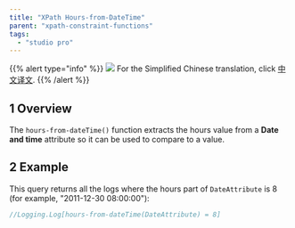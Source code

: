 ```yaml
---
title: "XPath Hours-from-DateTime"
parent: "xpath-constraint-functions"
tags:
  - "studio pro"
---
```


{{% alert type="info" %}}
<img src="attachments/chinese-translation/china.png" style="display: inline-block; margin: 0" /> For the Simplified Chinese translation, click [中文译文](https://cdn.mendix.tencent-cloud.com/documentation/refguide8/xpath-hours-from-datetime.pdf).
{{% /alert %}}

## 1 Overview

The `hours-from-dateTime()` function extracts the hours value from a **Date and time** attribute so it can be used to compare to a value.

## 2 Example

This query returns all the logs where the hours part of `DateAttribute` is 8 (for example, "2011-12-30 08:00:00"):

```java
//Logging.Log[hours-from-dateTime(DateAttribute) = 8]
```
